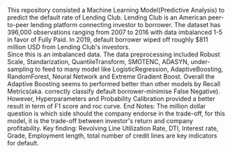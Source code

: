 This repository consisted a Machine Learning Model(Predictive Analysis) to predict the default rate of Lending Club. Lending Club is an American peer-to-peer lending platform connecting investor to borrower. The dataset has 396,000 observations ranging from 2007 to 2016 with data imbalanced 1-5 in favor of Fully Paid. In 2019, default borrower wiped off roughly $811 million USD from Lending Club's investors.    
Since this is an imbalanced data. The data preprocessing included Robust Scale, Standarization, QuantileTransform, SMOTENC, ADASYN, under-sampling to feed to many model like LogisticRegression, AdaptiveBoosting, RandomForest, Neural Network and Extreme Gradient Boost. 
Overall the Adaptive Boosting seems to performed better than other models by Recall Metrics(aka. correctly classify default borrower-minimise False Negative). However, Hyperparameters and Probability Calibration provided a better result in term of F1 score and roc curve. 
End Notes: The million dollar question is which side should the company endorse in the trade-off, for this model, it is the trade-off between investor's return and company profitability.
Key finding: Revolving Line Utilization Rate, DTI, Interest rate, Grade, Employment length, total number of credit lines are key indicators for default. 
